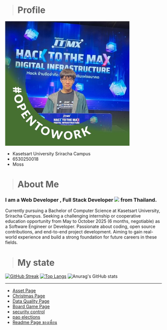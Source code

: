 ># Profile

![GitHub Streak](img/person.jpg)

  - Kasetsart University Sriracha Campus
  - 6530250018
  - Moss

># About Me

### I am a Web Developer , Full Stack Developer <img src="https://media.giphy.com/media/WUlplcMpOCEmTGBtBW/giphy.gif" width="30"> from Thailand.
Currently pursuing a Bachelor of Computer Science at Kasetsart University, Sriracha Campus. Seeking a challenging internship or cooperative education opportunity from May to October 2025 (6 months, negotiable) as a Software Engineer or Developer. Passionate about coding, open source contributions, and end-to-end project development. Aiming to gain real-world experience and build a strong foundation for future careers in these fields.


># My state

[![GitHub Streak](https://github-readme-streak-stats.herokuapp.com?user=1Dev04&theme=chartreuse-dark&date_format=j%20M%5B%20Y%5D)](https://git.io/streak-stats)
[![Top Langs](https://github-readme-stats.vercel.app/api/top-langs/?username=1Dev04&layout=compact&theme=chartreuse-dark)](https://github.com/anuraghazra/github-readme-stats)
![Anurag's GitHub stats](https://github-readme-stats.vercel.app/api?username=1Dev04&show_icons=true&theme=chartreuse-dark)

---
- [Asset Page](asset.md)
- [Christmas Page](e-card.md)
- [Data Quality Page](accuracy.md)
- [Board Game Page](board-game.md)
- [security control](security-control.md)
- [pao elections](pao-elections.md)
- [Readme Page ของเพื่อน](https://6530250158.github.io/)

